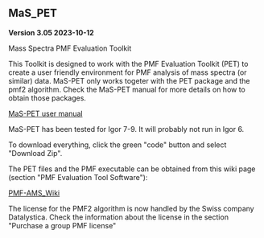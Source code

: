 ## MaS_PET
**Version 3.05 2023-10-12**

Mass Spectra PMF Evaluation Toolkit

This Toolkit is designed to work with the PMF Evaluation Toolkit (PET) to create a user friendly environment for PMF analysis of mass spectra (or similar) data.
MaS-PET only works togeter with the PET package and the pmf2 algorithm. Check the MaS-PET manual for more details on how to obtain those packages.

[MaS-PET user manual](https://docs.google.com/document/d/1Pp3fKmbjSWsZof1nTggsZeYA08lPByCMNrzk0OhDxBw/edit?usp=sharing)

MaS-PET has been tested for Igor 7-9. It will probably not run in Igor 6.

To download everything, click the green "code" button and select "Download Zip".

The PET files and the PMF executable can be obtained from this wiki page (section "PMF Evaluation Tool Software"):

[PMF-AMS_Wiki](https://cires1.colorado.edu/jimenez-group/wiki/index.php/PMF-AMS_Analysis_Guide)

The license for the PMF2 algorithm is now handled by the Swiss company Datalystica. Check the information about the license in the section "Purchase a group PMF license"
